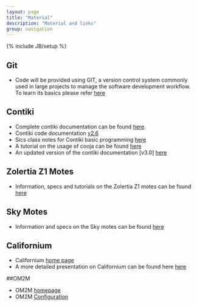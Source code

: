 ```yaml
---
layout: page
title: "Material"
description: "Material and links"
group: navigation
---
```

{% include JB/setup %}

## Git
* Code will be provided using GIT, a version control system commonly used in large projects to manage the software development workflow. To learn its basics please refer [here](http://rogerdudler.github.io/git-guide/)

## Contiki 
* Complete contiki documentation can be found [here](https://github.com/contiki-os/contiki/wiki).
* Contiki code documentation [v2.6](http://contiki.sourceforge.net/docs/2.6/)
* Sics class notes for Contiki basic programming [here](https://www.sics.se/~thiemo/seniot09cccc-notes.pdf)
* A tutorial on the usage of cooja can be found [here](http://cnds.eecs.jacobs-university.de/courses/iotlab-2013/cooja.pdf)
* An updated version of the contiki documentation [v3.0] [here](http://www.eistec.se/docs/contiki/index.html)

## Zolertia Z1 Motes
* Information, specs and tutorials on the Zolertia Z1 motes can be found [here](http://zolertia.sourceforge.net/wiki/index.php/Main_Page)

## Sky Motes
* Information and specs on the Sky motes can be found [here](http://capsil.org/capsilwiki/index.php/TELOSB/T-Mote/Sky_Mote)

## Californium 
* Californium [home page](http://www.eclipse.org/californium/)
* A more detailed presentation on Californium can be found here [here](https://www.eclipsecon.org/france2014/sites/default/files/slides/Hands-on%20with%20CoAP.pdf)

##OM2M
* OM2M [homepage](http://www.eclipse.org/om2m/)
* OM2M [Configuration](http://wiki.eclipse.org/OM2M/one/Clone)

